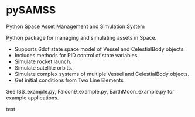 # pySAMSS

Python Space Asset Management and Simulation System

Python package for managing and simulating assets in Space.

- Supports 6dof state space model of Vessel and CelestialBody objects.
- Includes methods for PID control of state variables.
- Simulate rocket launch.
- Simulate satellite orbits.
- Simulate complex systems of multiple Vessel and CelestialBody objects.
- Get initial conditions from Two Line Elements

See ISS_example.py, Falcon9_example.py, EarthMoon_example.py for example applications.

test
